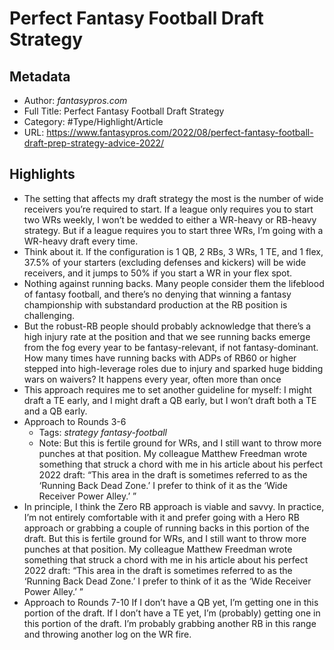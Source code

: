# Perfect Fantasy Football Draft Strategy

## Metadata

* Author: *fantasypros.com*
* Full Title: Perfect Fantasy Football Draft Strategy
* Category: #Type/Highlight/Article
* URL: https://www.fantasypros.com/2022/08/perfect-fantasy-football-draft-prep-strategy-advice-2022/

## Highlights

* The setting that affects my draft strategy the most is the number of wide receivers you’re required to start. If a league only requires you to start two WRs weekly, I won’t be wedded to either a WR-heavy or RB-heavy strategy. But if a league requires you to start three WRs, I’m going with a WR-heavy draft every time.
* Think about it. If the configuration is 1 QB, 2 RBs, 3 WRs, 1 TE, and 1 flex, 37.5% of your starters (excluding defenses and kickers) will be wide receivers, and it jumps to 50% if you start a WR in your flex spot.
* Nothing against running backs. Many people consider them the lifeblood of fantasy football, and there’s no denying that winning a fantasy championship with substandard production at the RB position is challenging.
* But the robust-RB people should probably acknowledge that there’s a high injury rate at the position and that we see running backs emerge from the fog every year to be fantasy-relevant, if not fantasy-dominant. How many times have running backs with ADPs of RB60 or higher stepped into high-leverage roles due to injury and sparked huge bidding wars on waivers? It happens every year, often more than once
* This approach requires me to set another guideline for myself: I might draft a TE early, and I might draft a QB early, but I won’t draft both a TE and a QB early.
* Approach to Rounds 3-6
  * Tags: *strategy* *fantasy-football* 
  * Note: But this is fertile ground for WRs, and I still want to throw more punches at that position. My colleague Matthew Freedman wrote something that struck a chord with me in his article about his perfect 2022 draft:
    “This area in the draft is sometimes referred to as the ‘Running Back Dead Zone.’ I prefer to think of it as the ‘Wide Receiver Power Alley.’ ”
* In principle, I think the Zero RB approach is viable and savvy. In practice, I’m not entirely comfortable with it and prefer going with a Hero RB approach or grabbing a couple of running backs in this portion of the draft.
  But this is fertile ground for WRs, and I still want to throw more punches at that position. My colleague Matthew Freedman wrote something that struck a chord with me in his article about his perfect 2022 draft:
  “This area in the draft is sometimes referred to as the ‘Running Back Dead Zone.’ I prefer to think of it as the ‘Wide Receiver Power Alley.’ ”
* Approach to Rounds 7-10
  If I don’t have a QB yet, I’m getting one in this portion of the draft.
  If I don’t have a TE yet, I’m (probably) getting one in this portion of the draft.
  I’m probably grabbing another RB in this range and throwing another log on the WR fire.
